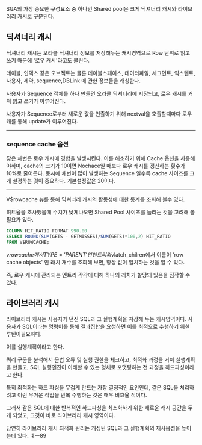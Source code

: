 SGA의 가장 중요한 구성요소 중 하나인 Shared pool은 크게 딕셔너리 캐시와 라이브러리 캐시로 구분된다.

## 딕셔너리 캐시

딕셔너리 캐시는 오라클 딕셔너리 정보를 저장해두는 캐시영역으로 Row 단위로 읽고 쓰기 때문에 '로우 캐시'라고도 불린다.

테이블, 인덱스 같은 오브젝트는 물론 테이블스페이스, 데이터파일, 세그먼트, 익스텐트,사용자, 제약, sequence,DBLink 에 관한 정보들을 캐싱한다.

사용자가 Sequence 객체를 하나 만들면 오라클 딕셔너리에 저장되고, 로우 캐시를 거쳐 읽고 쓰기가 이루어진다.

사용자가 Sequence로부터 새로운 값을 인출하기 위해 nextval을 호출할때마다 로우캐를 통해 update가 이루어진다.

---

### sequence cache 옵션

잦은 채번은 로우 캐시에 경합을 발생시킨다. 이를 해소하기 위해 Cache 옵션을 사용해야하며, cache의 크기가 10이면 Nochace일 때보다 로우 캐시를 갱신하는 횟수가 10%로 줄어든다.
동시에 채번이 많이 발생하는 Sequence 일수록 cache 사이즈를 크게 설정하는 것이 중요하다. 기본설정값은 20이다.

---

V$rowcache 뷰를 통해 딕셔너리 캐시의 활동성에 대한 통계를 조회해 볼수 있다.

히트율을 조사했을때 수치가 낮게나오면 Shared Pool 사이즈를 늘리는 것을 고려해 볼 필요가 있다.

```sql
COLUMN HIT_RATIO FORMAT 990.00
SELECT ROUND(SUM(GETS - GETMISSES)/SUM(GETS)*100,2) HIT_RATIO
FROM V$ROWCACHE;
```

v$rowcache에서 TYPE = 'PARENT' 인 엔트리와 v$latch_chilren에서 이름이 'row cache objects' 인 래치 개수를 조회해 보면, 항상 값이 일치하는 것을 알 수 있다.

즉, 로우 캐시에 관리되는 엔트리 각각에 대해 하나의 래치가 할당돼 있음을 짐작할 수 있다.

## 라이브러리 캐시

라이브러리 캐시는 사용자가 던진 SQL과 그 실행계획을 저장해 두는 캐시영역이다. 사용자가 SQL이라는 명령어롤 통해 결과집합을 요청하면 이를 최적으로 수행하기 위한 루틴이필요하다.

이를 실행계획이라고 한다.

쿼리 구문을 분석해서 문법 오류 및 실행 권한을 체크하고, 최적화 과정을 거쳐 실행계획을 만들고, SQL 실행엔진이 이해할 수 있는 형채로 포맷팅하는 전 과정을 하드파싱이라고 한다.

특히 최적화는 하드 파싱을 무겁게 만드는 가장 결정적인 요인인데, 같은 SQL을 처리하려고 이런 무거운 작업을 반복 수행하는 것은 매우 비효율 적이다.

그래서 같은 SQL에 대한 반복적인 하드파싱을 최소화하기 위한 새로운 캐시 공간을 두게 되었고, 그것이 바로 라이브러리 캐시 영역이다.

당연히 라이브러리 캐시 최적화 원리는 캐싱된 SQL과 그 실행계획의 재사용성을 높이는데 있다.
ㅕㅡ89
